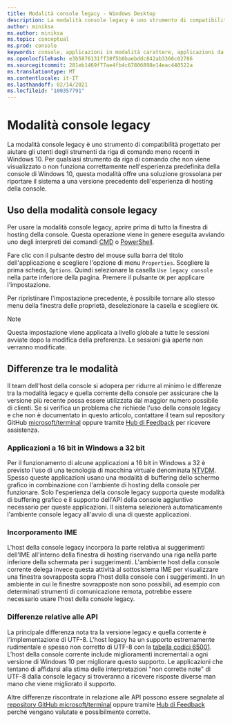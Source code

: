 ```yaml
---
title: Modalità console legacy - Windows Desktop
description: La modalità console legacy è uno strumento di compatibilità che facilita l'esecuzione di applicazioni da riga di comando che potrebbero non funzionare con l'host della console di Windows 10
author: miniksa
ms.author: miniksa
ms.topic: conceptual
ms.prod: console
keywords: console, applicazioni in modalità carattere, applicazioni da riga di comando, applicazioni di terminale, api della console, compatibilità
ms.openlocfilehash: e3b5876131ff30f5b0baebddc842ab3366c02786
ms.sourcegitcommit: 281eb1469f77ae4fb4c67806898e14eac440522a
ms.translationtype: MT
ms.contentlocale: it-IT
ms.lasthandoff: 02/14/2021
ms.locfileid: "100357791"
---
```

# <a name="legacy-console-mode"></a>Modalità console legacy

La modalità console legacy è uno strumento di compatibilità progettato per aiutare gli utenti degli strumenti da riga di comando meno recenti in Windows 10. Per qualsiasi strumento da riga di comando che non viene visualizzato o non funziona correttamente nell'esperienza predefinita della console di Windows 10, questa modalità offre una soluzione grossolana per riportare il sistema a una versione precedente dell'esperienza di hosting della console.

## <a name="using-legacy-console-mode"></a>Uso della modalità console legacy

Per usare la modalità console legacy, aprire prima di tutto la finestra di hosting della console. Questa operazione viene in genere eseguita avviando uno degli interpreti dei comandi [CMD](/windows-server/administration/windows-commands/cmd) o [PowerShell](/powershell/scripting/install/installing-windows-powershell).

Fare clic con il pulsante destro del mouse sulla barra del titolo dell'applicazione e scegliere l'opzione di menu `Properties`. Scegliere la prima scheda, `Options`. Quindi selezionare la casella `Use legacy console` nella parte inferiore della pagina. Premere il pulsante `OK` per applicare l'impostazione.

Per ripristinare l'impostazione precedente, è possibile tornare allo stesso menu della finestra delle proprietà, deselezionare la casella e scegliere `OK`.

> [!NOTE]
>Questa impostazione viene applicata a livello globale a tutte le sessioni avviate dopo la modifica della preferenza. Le sessioni già aperte non verranno modificate.

## <a name="differences-between-modes"></a>Differenze tra le modalità

Il team dell'host della console si adopera per ridurre al minimo le differenze tra la modalità legacy e quella corrente della console per assicurare che la versione più recente possa essere utilizzata dal maggior numero possibile di clienti. Se si verifica un problema che richiede l'uso della console legacy e che non è documentato in questo articolo, contattare il team sul repository GitHub [microsoft/terminal](https://github.com/microsoft/terminal/) oppure tramite [Hub di Feedback](/windows-insider/feedback-hub/feedback-hub-app) per ricevere assistenza.

### <a name="16-bit-applications-on-32-bit-windows"></a>Applicazioni a 16 bit in Windows a 32 bit

Per il funzionamento di alcune applicazioni a 16 bit in Windows a 32 è previsto l'uso di una tecnologia di macchina virtuale denominata [NTVDM](/windows/compatibility/ntvdm-and-16-bit-app-support). Spesso queste applicazioni usano una modalità di buffering dello schermo grafico in combinazione con l'ambiente di hosting della console per funzionare. Solo l'esperienza della console legacy supporta queste modalità di buffering grafico e il supporto dell'API della console aggiuntivo necessario per queste applicazioni. Il sistema selezionerà automaticamente l'ambiente console legacy all'avvio di una di queste applicazioni.

### <a name="ime-embedding"></a>Incorporamento IME

L'host della console legacy incorpora la parte relativa ai suggerimenti dell'IME all'interno della finestra di hosting riservando una riga nella parte inferiore della schermata per i suggerimenti. L'ambiente host della console corrente delega invece questa attività al sottosistema IME per visualizzare una finestra sovrapposta sopra l'host della console con i suggerimenti. In un ambiente in cui le finestre sovrapposte non sono possibili, ad esempio con determinati strumenti di comunicazione remota, potrebbe essere necessario usare l'host della console legacy.

### <a name="api-differences"></a>Differenze relative alle API

La principale differenza nota tra la versione legacy e quella corrente è l'implementazione di UTF-8. L'host legacy ha un supporto estremamente rudimentale e spesso non corretto di UTF-8 con la [tabella codici 65001](/windows/win32/intl/code-pages). L'host della console corrente include miglioramenti incrementali a ogni versione di Windows 10 per migliorare questo supporto. Le applicazioni che tentano di affidarsi alla stima delle interpretazioni "non corrette note" di UTF-8 dalla console legacy si troveranno a ricevere risposte diverse man mano che viene migliorato il supporto.

Altre differenze riscontrate in relazione alle API possono essere segnalate al [repository GitHub microsoft/terminal](https://github.com/microsoft/terminal/) oppure tramite [Hub di Feedback](/windows-insider/feedback-hub/feedback-hub-app) perché vengano valutate e possibilmente corrette.